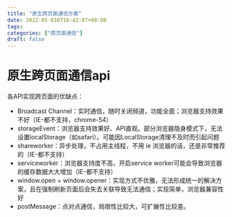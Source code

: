 ```yaml
---
title: "原生跨页面通信方案"
date: 2022-05-016T16:42:07+08:00
tags:
categories: ["跨页面通信"]
draft: false
---
```






# 原生跨页面通信api



各API实现跨页面的优缺点：

- Broadcast Channel：实时通信，随时关闭频道，功能全面；浏览器支持效果不好（IE-都不支持，chrome-54）
- storageEvent：浏览器支持效果好、API直观。部分浏览器隐身模式下，无法设置localStorage（如safari）。可能因LocalStorage清理不及时而引起问题
- shareworker：异步处理，不占用主线程，不用 ie 浏览器的话，还是非常推荐的（IE-都不支持）
- serviceworker：浏览器支持度不高，开启service worker可能会导致浏览器的缓存数据大大增加（IE-都不支持）
- window.open + window.opener：实现方式不优雅，无法形成统一的解决方案，且在强制刷新页面后会失去关联导致无法通信；实现简单，浏览器兼容性好
- postMessage：点对点通信，局限性比较大，可扩展性比较差。
